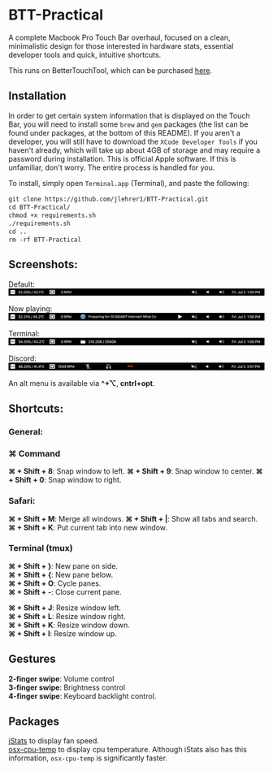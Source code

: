 # BTT-Practical

A complete Macbook Pro Touch Bar overhaul, focused on a clean, minimalistic
design for those interested in hardware stats, essential developer tools and
quick, intuitive shortcuts. 

This runs on BetterTouchTool, which can be purchased [here](https://folivora.ai/buy). 

## Installation
In order to get certain system information that is displayed on the Touch Bar,
you will need to install some `brew` and `gem` packages (the list can be found under packages, at the bottom of this README). If you aren't a 
developer, you will still have to download the `XCode Developer Tools` if you haven't already, which will take up about 4GB of storage and may require a password during installation. This is official Apple software. If this is unfamiliar, don't worry. The entire process is handled for you. 

To install, simply open `Terminal.app` (Terminal), and paste the following:
```
git clone https://github.com/jlehrer1/BTT-Practical.git
cd BTT-Practical/
chmod +x requirements.sh
./requirements.sh
cd ..
rm -rf BTT-Practical
```

## Screenshots:
Default:  
![Default](https://github.com/jlehrer1/BTT-Practical/blob/master/screenshots/Default.png)

Now playing:  
![Nowplaying](https://github.com/jlehrer1/BTT-Practical/blob/master/screenshots/Now_playing.png)

Terminal:
![Terminal](https://github.com/jlehrer1/BTT-Practical/blob/master/screenshots/Terminal.png)

Discord: 
![Discord](https://github.com/jlehrer1/BTT-Practical/blob/master/screenshots/discord.png)

An alt menu is available via **^+⌥**, **cntrl+opt**.
## Shortcuts:

### General:
### ⌘ Command 
**⌘ + Shift + 8**: Snap window to left. 
**⌘ + Shift + 9**: Snap window to center. 
**⌘ + Shift + 0**: Snap window to right. 
 
### Safari:
**⌘ + Shift + M**: Merge all windows. 
**⌘ + Shift + |**: Show all tabs and search. 
**⌘ + Shift + K**: Put current tab into new window. 

### Terminal (tmux)
**⌘ + Shift + }**: New pane on side.   
**⌘ + Shift + {**: New pane below.  
**⌘ + Shift + O**: Cycle panes.  
**⌘ + Shift + -**: Close current pane.

**⌘ + Shift + J**: Resize window left.   
**⌘ + Shift + L**: Resize window right.   
**⌘ + Shift + K**: Resize window down.   
**⌘ + Shift + I**: Resize window up.   



## Gestures
**2-finger swipe**: Volume control    
**3-finger swipe**: Brightness control    
**4-finger swipe**: Keyboard backlight control. 

## Packages
[iStats](https://github.com/Chris911/iStats) to display fan speed.  
[osx-cpu-temp](https://github.com/lavoiesl/osx-cpu-temp) to display cpu temperature. Although iStats also has this information, `osx-cpu-temp` is significantly faster.  
